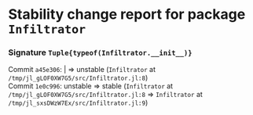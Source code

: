 # Stability change report for package `Infiltrator`

### Signature `Tuple{typeof(Infiltrator.__init__)}`

Commit `a45e306`: | => unstable (`Infiltrator` at `/tmp/jl_gLOF0XW7G5/src/Infiltrator.jl:8`)  
Commit `1e0c996`: unstable => stable (`Infiltrator` at `/tmp/jl_gLOF0XW7G5/src/Infiltrator.jl:8` => `Infiltrator` at `/tmp/jl_sxsDWzW7Ex/src/Infiltrator.jl:9`)  

